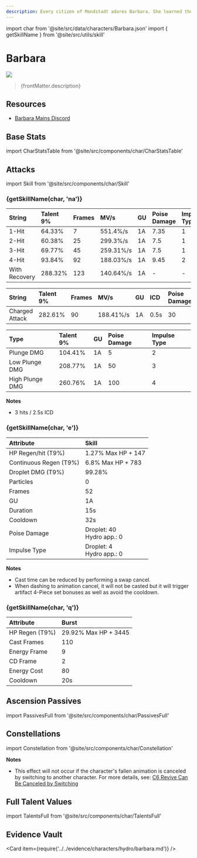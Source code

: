 ```yaml
---
description: Every citizen of Mondstadt adores Barbara. She learned the word "idol" from a magazine.
---
```


import char from '@site/src/data/characters/Barbara.json'
import { getSkillName } from '@site/src/utils/skill'

# Barbara

![](/assets/characters/gacha/Barbara.png)

<blockquote>{frontMatter.description}</blockquote>

## Resources

* [Barbara Mains Discord](https://discord.gg/6vVQcsrAgN)

## Base Stats

import CharStatsTable from '@site/src/components/char/CharStatsTable'

<CharStatsTable char={char} />

## Attacks

import Skill from '@site/src/components/char/Skill'

<Tabs>
<TabItem value='na' label='Normal Attacks'>
<h3>{getSkillName(char, 'na')}</h3>
<div class='talent-columns'>
<Skill char={char} skill='na' sectionFilter='Normal Attack' />

| String | Talent 9% | Frames | MV/s | GU | Poise Damage | Impulse Type |
| :--- | :--- | :--- | :--- | :--- | :--- | :--- |
| 1-Hit | 64.33% | 7 | 551.4%/s | 1A | 7.35 | 1 |
| 2-Hit | 60.38% | 25 | 299.3%/s | 1A | 7.5 | 1 |
| 3-Hit | 69.77% | 45 | 259.31%/s | 1A | 7.5 | 1 |
| 4-Hit | 93.84% | 92 | 188.03%/s | 1A | 9.45 | 2 |
| With Recovery | 288.32% | 123 | 140.64%/s | 1A | - | - |

</div>
<div class='talent-columns'>
<Skill char={char} skill='na' sectionFilter='Charged Attack' />

| String | Talent 9% | Frames | MV/s | GU | ICD | Poise Damage | Impulse Type |
| :--- | :--- | :--- | :--- | :--- | :--- | :--- | :--- |
| Charged Attack | 282.61% | 90 | 188.41%/s | 1A | 0.5s | 30 | 3 |

</div>
<div class='talent-columns'>
<Skill char={char} skill='na' sectionFilter='Plunging Attack' />

| Type | Talent 9% | GU | Poise Damage | Impulse Type |
| :--- | :--- | :--- | :--- | :--- |
| Plunge DMG | 104.41% | 1A | 5 | 2 |
| Low Plunge DMG | 208.77% | 1A | 50 | 3 |
| High Plunge DMG | 260.76% | 1A | 100 | 4 |

</div>

**Notes**
* 3 hits / 2.5s ICD

</TabItem>

<TabItem value='e' label='Skill'>
<h3>{getSkillName(char, 'e')}</h3>
<div class='talent-columns'>
<Skill char={char} skill='e' />

| Attribute | Skill |
| :--- | :--- |
| HP Regen/hit \(T9%\) | 1.27% Max HP + 147 |
| Continuous Regen \(T9%\) | 6.8% Max HP + 783 |
| Droplet DMG \(T9%\) | 99.28% |
| Particles | 0 |
| Frames | 52 |
| GU | 1A |
| Duration | 15s |
| Cooldown | 32s |
| Poise Damage | Droplet: 40 <br/> Hydro app.: 0 |
| Impulse Type | Droplet: 4 <br/> Hydro app.: 0 |

</div>

**Notes**
* Cast time can be reduced by performing a swap cancel.  
* When dashing to animation cancel, it will not be casted but it will trigger artifact 4-Piece set bonuses as well as avoid the cooldown.  

</TabItem>

<TabItem value='q' label='Burst'>
<h3>{getSkillName(char, 'q')}</h3>
<div class='talent-columns'>
<Skill char={char} skill='q'/>

| Attribute | Burst |
| :--- | :--- |
| HP Regen \(T9%\) | 29.92% Max HP + 3445 |
| Cast Frames | 110 |
| Energy Frame | 9 |
| CD Frame | 2 |
| Energy Cost | 80 |
| Cooldown | 20s |

</div>
</TabItem>
</Tabs>

## Ascension Passives

import PassivesFull from '@site/src/components/char/PassivesFull'

<PassivesFull char={char} />

## Constellations

import Constellation from '@site/src/components/char/Constellation'

<Tabs>
<TabItem value='c1' label='C1'>
<Constellation char={char} constellation={1} />
</TabItem>

<TabItem value='c2' label='C2'>
<Constellation char={char} constellation={2} />
</TabItem>

<TabItem value='c3' label='C3'>
<Constellation char={char} constellation={3} />
</TabItem>

<TabItem value='c4' label='C4'>
<Constellation char={char} constellation={4} />
</TabItem>

<TabItem value='c5' label='C5'>
<Constellation char={char} constellation={5} />
</TabItem>

<TabItem value='c6' label='C6'>
<Constellation char={char} constellation={6} />

**Notes**
* This effect will not occur if the character's fallen animation is canceled by switching to another character. For more details, see: [C6 Revive Can Be Canceled by Switching](../../evidence/characters/hydro/barbara.md#c6-revive-can-be-canceled-by-switching)

</TabItem>
</Tabs>

## Full Talent Values

import TalentsFull from '@site/src/components/char/TalentsFull'

<TalentsFull char={char}/>

## Evidence Vault

<Card item={require('../../evidence/characters/hydro/barbara.md')} />

